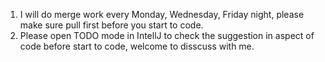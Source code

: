 1. I will do merge work every Monday, Wednesday, Friday night, please make sure pull first before you start to code. 
2. Please open TODO mode in IntellJ to check the suggestion in aspect of code before start to code, welcome to disscuss with me.
